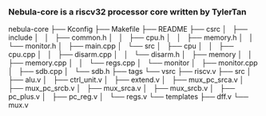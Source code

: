 ### Nebula-core is a riscv32 processor core written by TylerTan

nebula-core
├── Kconfig
├── Makefile
├── README
├── csrc
│   ├── include
│   │   ├── common.h
│   │   ├── cpu.h
│   │   ├── memory.h
│   │   └── monitor.h
│   ├── main.cpp
│   └── src
│       ├── cpu
│       │   ├── cpu.cpp
│       │   ├── disarm.cpp
│       │   └── disarm.h
│       ├── memory
│       │   ├── memory.cpp
│       │   └── regs.cpp
│       └── monitor
│           ├── monitor.cpp
│           ├── sdb.cpp
│           └── sdb.h
├── tags
└── vsrc
    ├── riscv.v
    ├── src
    │   ├── alu.v
    │   ├── ctrl\_unit.v
    │   ├── extend.v
    │   ├── mux\_pc\_srca.v
    │   ├── mux\_pc\_srcb.v
    │   ├── mux\_srca.v
    │   ├── mux\_srcb.v
    │   ├── pc\_plus.v
    │   ├── pc\_reg.v
    │   └── regs.v
    └── templates
        ├── dff.v
        └── mux.v
